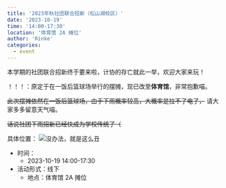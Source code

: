```yaml
---
title: '2023年秋社团联合招新（松山湖校区）'
date: '2023-10-19'
time: '14:00-17:30'
location: '体育馆 2A 摊位'
author: 'Rinke'
categories:
  - event
---
```


本学期的社团联合招新终于要来啦，计协的存亡就此一举，欢迎大家来玩！

！！！：原定于在一饭后篮球场举行的摆摊，现已改至**体育馆**，非常抱歉喵。

~~此次摆摊依然在一饭后篮球场，由于下雨概率较高，大概率是拉不了电了，~~ 请大家多多留意天气喵。

~~话说社团下雨招新已经快成为学校传统了（~~

具体位置：
![没办法，就是这么丑](</img/2023_ recruitment_ssl_new.png>)

- 时间：
  - 2023-10-19 14:00-17:30
- 活动形式：线下
  - 地点：体育馆 2A 摊位
